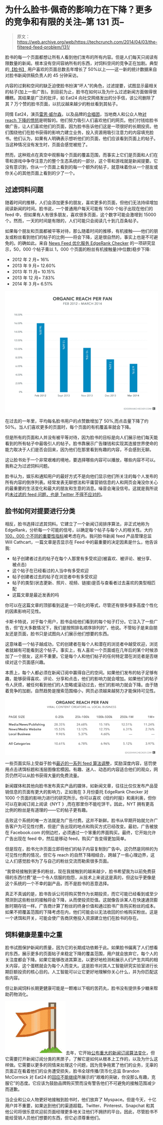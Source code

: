 # 为什么脸书·佩奇的影响力在下降？更多的竞争和有限的关注–第 131 页–

> 原文：<https://web.archive.org/web/https://techcrunch.com/2014/04/03/the-filtered-feed-problem/131/>

脸书的每一个页面都想让所有人看到他们发布的所有内容。但是人们每天只阅读有限数量的新闻。根本没有空间容纳所有的东西，对饲料空间的竞争正在加剧。典型的[【脸书】](https://web.archive.org/web/20190626033407/https://crunchbase.com/organization/facebook) 用户喜欢的页面总数去年增长了 50%以上——这一新的统计数据来自对脸书新闻供稿负责人的 45 分钟采访。

内容的过剩和空间的缺乏迫使脸书扮演“坏人”的角色，过滤提要，试图显示最相关的帖子(加上一些广告)。到目前为止，脸书在如何以及为什么过滤新闻方面做得很糟糕。其结果是广泛的批评，如 Eat24 向社交网络发出的分手信，该公司删除了其 7 万个赞的脸书页面，以抗议越来越少的粉丝看到其帖子。

同情 Eat24，演员[雷恩·威尔森](https://web.archive.org/web/20190626033407/https://twitter.com/rainnwilson/status/448522571206893568)，以及品牌的[合唱团](https://web.archive.org/web/20190626033407/https://www.youtube.com/watch?v=oVfHeWTKjag)，当地商人和公众人物[对 reach 下降的愤怒](https://web.archive.org/web/20190626033407/http://dangerousminds.net/comments/facebook_i_want_my_friends_back)是明智的。他们努力吸引人们喜欢他们的网页。他们付钱给脸书做广告，让人们喜欢他们的页面，因为脸书告诉他们这是一项很好的长期投资。他们围绕他们在脸书获得的影响力建立业务，投入资源用吸引注意力的内容填充脸书。他们认为，如果有人明确表示想听他们的页面，他们应该看到页面上的帖子。当这种情况没有发生时，页面会感觉被抢了。

然而，这种观点在真空中观察每个页面的覆盖范围，而事实上它们是页面和人们在零和游戏中争夺注意力的整个生态系统的一部分，这个零和游戏就是新闻提要。它没有意识到，你从一个页面上看到的每一个额外的帖子，就意味着你从一个朋友或你关心的其他页面上看到的少了一个。

## 过滤饲料问题

随着时间的推移，人们会添加更多的朋友，喜欢更多的页面，但他们无法持续增加阅读新闻的时间。脸书说，一个普通用户每天可能有 1500 个帖子出现在他们的 feed 中，但如果有人有很多朋友，喜欢很多页面，这个数字可能会激增到 15000 个。然而，一天的时间是有限的，人们可能只会阅读几十到几百条帖子。

如果每个朋友和页面都被平等对待，那么随着时间的推移，有机接触——他们的朋友或粉丝看到他们的帖子的比例——将会下降，这是很自然的，事实上也是不可避免的。的确如此。来自 [News Feed 优化服务 EdgeRank Checker](https://web.archive.org/web/20190626033407/http://edgerankchecker.com/blog/2014/04/providing-stats-metrics-to-the-eat24-facebook-discussion/) 的一项研究显示，50，000 个帖子乘以 1，000 个页面的粉丝有机接触量(中位数)稳步下降:

*   2012 年 2 月= 16%
*   2013 年 9 月= 12.60%
*   2013 年 11 月= 10.15%
*   2013 年 12 月= 7.83%
*   2014 年 3 月= 6.51%

![Screen Shot 2014-04-03 at 11.47.51 AM](img/4c9e990cb436121e1edf943caa0a1da7.png)

在过去的一年里，平均每名脸书用户的点赞数增加了 50%,而点击量下降了约 50%。当人们喜欢更多的页面时，每个页面的有机覆盖率就会下降。

但是所有的页面和人并没有被平等对待，因为脸书的目标是向人们展示他们每天能看到的所有帖子中最吸引人的帖子。脸书靠展示广告赚钱和实现其连接世界使命的能力取决于人们是否会回来，因为他们在那里看到有趣的内容，不会感到无聊。

这让脸书处于一个非常艰难的境地，要选择哪些内容可以播放，哪些内容不可以。我称之为过滤饲料问题。

脸书认为，娱乐和通知用户的最好方式不是向他们显示他们所关注的每个人发布的所有内容的倒序列表。经常发表无聊想法和平庸营销信息的人和网页会淹没你关心的最重要的生活变化和最大的朋友和生意的消息。噪音会淹没信号。这就是我所说的[未过滤的 feed 问题，也是 Twitter 不得不应对的](https://web.archive.org/web/20190626033407/https://beta.techcrunch.com/2013/10/05/sorry-my-feed-is-full/)。

## 脸书如何对提要进行分类

相反，脸书选择过滤其饲料。它建立了一个新闻订阅排序算法，非正式地称为 EdgeRank，分析每一个可能的信号，以确定每个帖子与每个人的相关性。大约 [100，000 个不同的重要性指标](https://web.archive.org/web/20190626033407/http://marketingland.com/edgerank-is-dead-facebooks-news-feed-algorithm-now-has-close-to-100k-weight-factors-55908)被考虑在内。我问脸书新闻 feed 产品管理总监 Will Cathcart，一篇文章是否显示在 Feed 中的最重要的决定因素是什么，他告诉我:

*   帖子创建者过去的帖子在每个人那里有多受欢迎(被喜欢、被评论、被分享、被点击)
*   这个帖子在已经看过的人当中有多受欢迎
*   帖子创建者过去的帖子在浏览者中有多受欢迎
*   帖子的类型(状态更新、照片、视频、链接)是否与查看者过去喜欢的类型相匹配
*   这篇文章是最近发表的吗

你可以在这篇文章的顶部看到这是一个简化的等式，尽管还有很多很多高度个性化的因素影响可见性。

卡斯卡特说，对于每个用户，脸书会给他们看到的每个帖子打分。它注入了一些广告，但“在大多数情况下，我们是按照排名顺序排列的”，他说。不管帖子是来自朋友还是页面，脸书只是试图向人们展示他们想要的东西。

这意味着一个帖子越成功，它的创建者在每个人和潜在的浏览者中越受欢迎，浏览者就越有可能看到这个帖子。事实上，有人喜欢一个页面或在几年后的某个时候添加了一个朋友，这并不重要。它是每个人和他们帖子的任何特定潜在浏览者是否继续对这个页面感兴趣。

本质上，每个人都必须在新闻订阅中赢得自己的空间。如果他们发布的帖子足够有趣，能够获得喜欢、评论、分享和点击，他们的影响力就会增加。如果他们的帖子令人厌烦，被任何看到他们的人忽略或滚动过去，他们的影响力就会下降。由于随着竞争的加剧，自然趋势是搜索范围缩小，网页必须越来越努力才能保持可见性。

![Screen Shot 2014-04-03 at 2.09.34 PM](img/0fef023784221261ee0bc6dcfed6bf6a.png)

一些页面实际上受益于脸书[最近的一系列 feed 算法调整](https://web.archive.org/web/20190626033407/https://beta.techcrunch.com/2013/08/23/facebook-feed-changes/)，奖励深度内容，惩罚使用点击诱饵标题和浅层图像宏模因。有趣、迷人、动态的内容适合他们的观众，网页仍然可以从脸书获得大量的免费流量。

新闻媒体和其他向脸书发布真实产品的媒体，如新闻文章，往往比仅仅发布产品营销信息的页面有更大的影响力，正如我在 3 月份委托 EdgeRank Checker 对 1000 个页面的影响力进行的研究所示。你可以喜欢《纽约时报》和奥利奥，但你可以在新闻订阅上阅读《NYT 》,而在那里你不能吃饼干。因此，NYT 拥有更高比例的粉丝是有道理的——它的帖子更有趣。

击败这个系统的唯一方法就是为广告付费。这并不新鲜。脸书从早期开始就允许广告客户为可见性付费，但是广告出现的地点和购买方式已经改变。最初，广告被放在 Facebook.com 的侧边栏，必须通过一个笨重的界面购买。最终，它开始允许广告出现在 feed 中，然后是移动 feed，购买广告变得更加简单。

但是现在，脸书允许页面立即将他们的帖子内容复制到广告中。这仍然是同样的为可见性付费的情况，但它与 reach 的自然下降相结合，跨越了一些心理边界，这让人们感觉脸书为了与自己的粉丝交流而勒索很多页面。

“我曾经接触到更多的粉丝，现在我接触到的越来越少，脸书希望我为以前免费获得的东西付费”是一个令人信服的抱怨，从技术上来说这是真的，但这似乎更像是这个系统的一个不幸的副产品，而不是脸书的恶意选择。

真正不真诚的是，脸书告诉公司将购买赞作为长期投资，而它可能已经看到或至少预测到这些粉丝的接触将会下降，从而使投资贬值。这就像告诉某人在快速通货膨胀时期存钱一样。广告商计算了粉丝的终身价值和通过脸书广告购买粉丝的成本。如果不把覆盖范围的下降考虑在内，他们可能会以无法收回的价格购买粉丝。这是一个诱饵和开关，可能会使广告商厌倦投入资源建立他们在脸书的存在。

## 饲料健康是重中之重

脸书试图保护新闻的质量，因为它的长期成功依赖于此。如果脸书偏离了人们想看的东西，展示更多的页面帖子来稳定下降的覆盖范围，用户就会放弃它，每个人的关注度都会下降。如果它能够改进其算法，以更好地检测和展示人们产生共鸣的相关内容，这个蛋糕就会为每个人而变大。这是脸书对其人工智能研究实验室进行长期巨额投资的核心目的。人工智能可以让它更好地理解你关心什么，并为你匹配这些内容。

但让新闻饲料长期更健康可能是一颗难以下咽的苦药丸，脸书没有提供多少糖来帮助药物消化。

![Facebook Page Icon](img/d1536606a61dea3a13eacec86c6b6e19.png)去年，它开始[公布重大的新闻订阅算法变化](https://web.archive.org/web/20190626033407/https://beta.techcrunch.com/2013/08/06/facebook-story-bumping/)，但它需要打开新闻订阅分类的黑匣子，了解它是如何从根本上工作的，以及为什么这样做。它需要以更多的同情来处理这个问题，因为竞争拖累了他们的业务，无辜的页面正在看着他们的业务遭受损失，脸书全球传播/货币化总监 Brandon McCormick 对 Eat24 的[回应不能继续](https://web.archive.org/web/20190626033407/http://www.adweek.com/adfreak/facebook-exec-snarkily-confirms-brands-big-fear-their-content-isnt-important-156662)所展示的“艰难的突破，你没那么有趣，克服它”的态度。它应该为鼓励品牌购买赞而没有警告他们不可避免的接触范围减少而道歉。

当企业和公众人物更好地接触到脸书时，他们放弃了 Myspace。但是今天，十亿用户并不重要，如果达到他们的渠道超载。Twitter、Pinterest、Snapchat 和其他公司将很乐意欢迎前页面经理更多地关注他们不拥挤的平台。因此，尽管脸书不能给营销人员他们想要的东西，但它必须尊重他们。